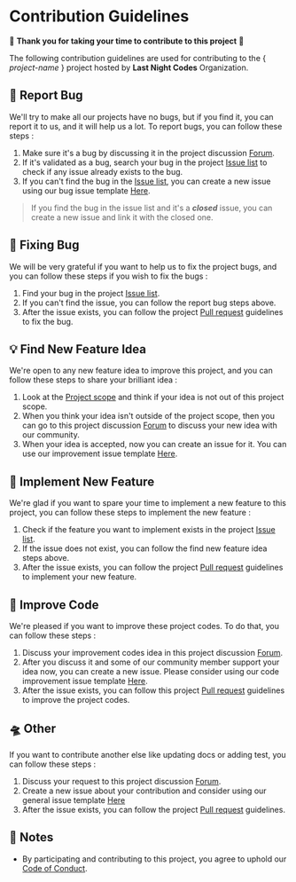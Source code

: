# Contribution Guidelines
💖 **Thank you for taking your time to contribute to this project** 💖

The following contribution guidelines are used for contributing to the { *project-name* } project hosted by **Last Night Codes** Organization.

## 🐛 Report Bug
We'll try to make all our projects have no bugs, but if you find it, you can report it to us, and it will help us a lot. To report bugs, you can follow these steps :
1. Make sure it's a bug by discussing it in the project discussion [Forum](project-discussion-URL).
2. If it's validated as a bug, search your bug in the project [Issue list](project-issue-URL) to check if any issue already exists to the bug.
3. If you can't find the bug in the [Issue list](project-issue-URL), you can create a new issue using our bug issue template [Here](ISSUE_TEMPLATE/bug_issue_template.md).
> If you find the bug in the issue list and it's a ***closed*** issue, you can create a new issue and link it with the closed one.

## 🔧 Fixing Bug
We will be very grateful if you want to help us to fix the project bugs, and you can follow these steps if you wish to fix the bugs :
1. Find your bug in the project [Issue list](issues). 
2. If you can't find the issue, you can follow the report bug steps above.
3. After the issue exists, you can follow the project [Pull request](Other/pull_request_guidelines.md) guidelines to fix the bug.

## 💡 Find New Feature Idea
We're open to any new feature idea to improve this project, and you can follow these steps to share your brilliant idea :
1. Look at the [Project scope](README.md/#project-scope) and think if your idea is not out of this project scope.
2. When you think your idea isn't outside of the project scope, then you can go to this project discussion [Forum](project-decision-URL) to discuss your new idea with our community.
3. When your idea is accepted, now you can create an issue for it. You can use our improvement issue template [Here](ISSUE_TEMPLATE/feature_issue_template.md).

## 🎉 Implement New Feature
We're glad if you want to spare your time to implement a new feature to this project, you can follow these steps to implement the new feature :
1. Check if the feature you want to implement exists in the project [Issue list](feature-issue-URL).
2. If the issue does not exist, you can follow the find new feature idea steps above.
3. After the issue exists, you can follow the project [Pull request](Other/pull_request_guidelines.md) guidelines to implement your new feature.

## 🚀 Improve Code
We're pleased if you want to improve these project codes. To do that, you can follow these steps :
1. Discuss your improvement codes idea in this project discussion [Forum](project-decision-URL).
2. After you discuss it and some of our community member support your idea now, you can create a new issue. Please consider using our code improvement issue template [Here](ISSUE_TEMPLATE/code_issue_template.md).
3. After the issue exists, you can follow this project [Pull request](Other/pull_request_guidelines.md) guidelines to improve the project codes.

## 🛸 Other
If you want to contribute another else like updating docs or adding test, you can follow these steps :
1. Discuss your request to this project discussion [Forum](project-discuss-URL).
2. Create a new issue about your contribution and consider using our general issue template [Here](ISSUE_TEMPLATE/general_issue_template.md)
3. After the issue exists, you can follow the project [Pull request](Other/pull_request_guidelines.md) guidelines.

## 📌 Notes
- By participating and contributing to this project, you agree to uphold our [Code of Conduct](CODE_OF_CONDUCT.md).
